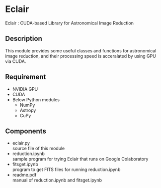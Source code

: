 Eclair
======

Eclair : CUDA-based Library for Astronomical Image Reduction

## Description
This module provides some useful classes and functions
for astronomical image reduction, 
and their processing speed is acceralated by using GPU via CUDA.

## Requirement
* NVIDIA GPU
* CUDA
* Below Python modules
  * NumPy
  * Astropy
  * CuPy

## Components
* eclair.py  
source file of this module
* reduction.ipynb  
sample program for trying Eclair that runs on Google Colaboratory
* fitsget.ipynb  
program to get FITS files for running reduction.ipynb
* readme.pdf  
manual of reduction.ipynb and fitsget.ipynb
